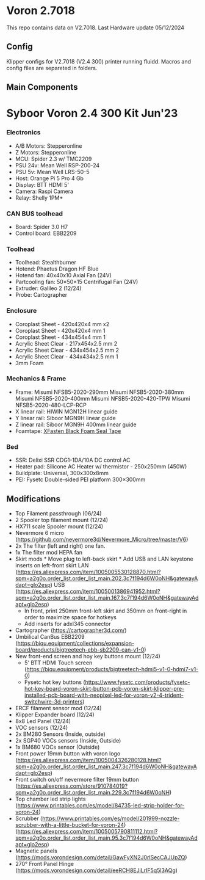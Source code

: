 # Voron 2.7018
This repo contains data on V2.7018.
Last Hardware update 05/12/2024

## Config
Klipper configs for V2.7018 (V2.4 300) printer running fluidd.
Macros and config files are separeted in folders.

## Main Components
#  Syboor Voron 2.4 300 Kit Jun'23

### Electronics
- A/B Motors: Stepperonline
- Z Motors: Stepperonline
- MCU: Spider 2.3 w/ TMC2209
- PSU 24v: Mean Well RSP-200-24
- PSU 5v: Mean Well LRS-50-5
- Host: Orange Pi 5 Pro 4 Gb
- Display: BTT HDMI 5'
- Camera: Raspi Camera 
- Relay: Shelly 1PM+

### CAN BUS toolhead
- Board: Spider 3.0 H7
- Control board: EBB2209


### Toolhead
- Toolhead: Stealthburner
- Hotend: Phaetus Dragon HF Blue
- Hotend fan: 40x40x10 Axial Fan (24V)
- Partcooling fan: 50×50×15 Centrifugal Fan (24V)
- Extruder: Galileo 2 (12/24)
- Probe: Cartographer

### Enclosure
- Coroplast Sheet - 420x420x4 mm	x2
- Coroplast Sheet - 420x420x4 mm	1
- Coroplast Sheet - 434x454x4 mm	1
- Acrylic Sheet Clear - 217x454x2.5 mm	2
- Acrylic Sheet Clear - 434x454x2.5 mm	2
- Acrylic Sheet Clear - 434x434x2.5 mm	1
- 3mm Foam

### Mechanics & Frame
- Frame: 
		Misumi NFSB5-2020-290mm	
		Misumi NFSB5-2020-380mm	
		Misumi NFSB5-2020-400mm	
		Misumi NFSB5-2020-420-TPW
		Misumi NFSB5-2020-480-LCP-RCP
- X linear rail: HIWIN MGN12H linear guide
- Y linear rail: Siboor MGN9H linear guide
- Z linear rail: Siboor MGN9H 400mm linear guide
- Foamtape: [XFasten Black Foam Seal Tape](https://www.amazon.com/dp/B07QYGN3C1)

### Bed
- SSR: Delixi SSR CDG1-1DA/10A DC control AC
- Heater pad: Silicone AC Heater w/ thermistor - 250x250mm (450W)
- Buildplate: Universal, 300x300x8mm
- PEI: Fysetc Double-sided PEI platform 300×300mm

## Modifications
- Top Filament passthrough (06/24)
- 2 Spooler top filament mount (12/24)
- HX711 scale Spooler mount (12/24)
- Nevermore 6 micro (https://github.com/nevermore3d/Nevermore_Micro/tree/master/V6)
- 2x The filter (left and right) one fan.
- 1x The filter mod HEPA fan
- Skirt mods
    	* Move plug to left-back skirt
    	* Add USB and LAN keystone inserts on left-front skirt
			LAN (https://es.aliexpress.com/item/1005005530128870.html?spm=a2g0o.order_list.order_list_main.202.3c7f194d6W0oNH&gatewayAdapt=glo2esp)
			USB (https://es.aliexpress.com/item/1005001386941952.html?spm=a2g0o.order_list.order_list_main.167.3c7f194d6W0oNH&gatewayAdapt=glo2esp)
	* In front, print 250mm front-left skirt and 350mm on front-right in order to maximize space for hotkeys
	* Add inserts for adxl345 connector
- Cartographer (https://cartographer3d.com/)
- Umbilical CanBus EBB2209 (https://biqu.equipment/collections/expansion-board/products/bigtreetech-ebb-sb2209-can-v1-0)
- New front-end screen and hoy key buttons mount (12/24)
	- 5' BTT HDMI Touch screen (https://biqu.equipment/products/bigtreetech-hdmi5-v1-0-hdmi7-v1-0)
	- Fysetc hot key buttons (https://www.fysetc.com/products/fysetc-hot-key-board-voron-skirt-button-pcb-voron-skirt-klipper-pre-installed-pcb-board-with-neopixel-led-for-voron-v2-4-trident-switchwire-3d-printers)
- ERCF filament sensor mod (12/24)
- Klipper Expander board (12/24)
- 8x8 Led Panel (12/24)
- VOC sensors (12/24)
- 	2x BM280 Sensors (Inside, outside)
- 	2x SGP40 VOCs sensors (Inside, Outside)
- 	1x BM680 VOCs sensor (Outside)
- Front power 19mm button with voron logo (https://es.aliexpress.com/item/1005004326280128.html?spm=a2g0o.order_list.order_list_main.247.3c7f194d6W0oNH&gatewayAdapt=glo2esp)
- Front switch on/off nevermore filter 19mm button (https://es.aliexpress.com/store/910784019?spm=a2g0o.order_list.order_list_main.229.3c7f194d6W0oNH)
- Top chamber led strip lights (https://www.printables.com/es/model/84735-led-strip-holder-for-voron-24)
- Scrubber (https://www.printables.com/es/model/201999-nozzle-scrubber-with-a-little-bucket-for-voron-24)
   (https://es.aliexpress.com/item/1005005790811112.html?spm=a2g0o.order_list.order_list_main.95.3c7f194d6W0oNH&gatewayAdapt=glo2esp)
- Magnetic panels (https://mods.vorondesign.com/detail/GawFyXN2J0rlSecCAJUpZQ)
- 270° Front Panel Hinge (https://mods.vorondesign.com/detail/eeRCH8EJiLrIF5q5l3AQg)
